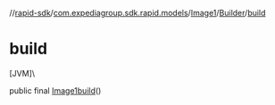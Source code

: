 //[rapid-sdk](../../../../index.md)/[com.expediagroup.sdk.rapid.models](../../index.md)/[Image1](../index.md)/[Builder](index.md)/[build](build.md)

# build

[JVM]\

public final [Image1](../index.md)[build](build.md)()
